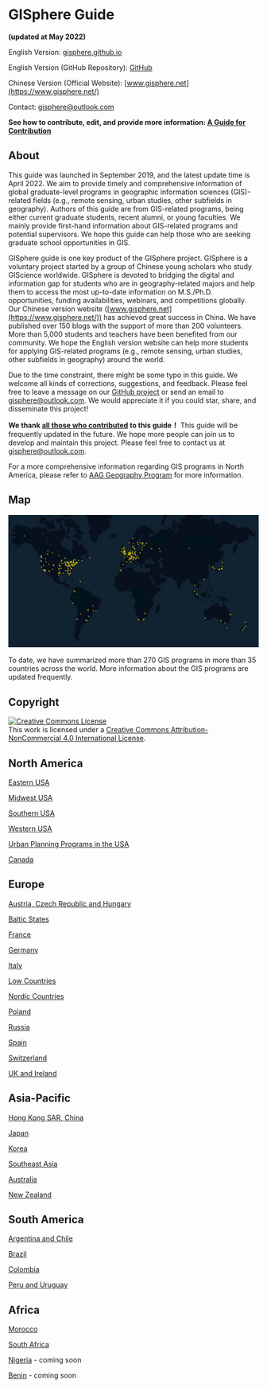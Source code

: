 # GISphere Guide
**(updated at May 2022)**

English Version: [gisphere.github.io](https://gisphere.github.io/)

English Version (GitHub Repository): [GitHub](https://github.com/gisphere/gisphere.github.io)

Chinese Version (Official Website): [www.gisphere.net](https://www.gisphere.net/)


Contact: [gisphere@outlook.com](mailto:gisphere@outlook.com)


**See how to contribute, edit, and provide more information: [A Guide for Contribution](https://gisphere.github.io/pages/contribute)**

## About

This guide was launched in September 2019, and the latest update time is April 2022. We aim to provide timely and comprehensive information of global graduate-level programs in geographic information sciences (GIS)-related fields (e.g., remote sensing, urban studies, other subfields in geography). Authors of this guide are from GIS-related programs, being either current graduate students, recent alumni, or young faculties. We mainly provide first-hand information about GIS-related programs and potential supervisors. We hope this guide can help those who are seeking graduate school opportunities in GIS.

GISphere guide is one key product of the GISphere project. GISphere is a voluntary project started by a group of Chinese young scholars who study GIScience worldwide. GISphere is devoted to bridging the digital and information gap for students who are in geography-related majors and help them to access the most up-to-date information on M.S./Ph.D. opportunities, funding availabilities, webinars, and competitions globally. Our Chinese version website ([www.gisphere.net](https://www.gisphere.net/)) has achieved great success in China. We have published over 150 blogs with the support of more than 200 volunteers. More than 5,000 students and teachers have been benefited from our community. We hope the English version website can help more students for applying GIS-related programs (e.g., remote sensing, urban studies, other subfields in geography) around the world.

Due to the time constraint, there might be some typo in this guide. We welcome all kinds of corrections, suggestions, and feedback. Please feel free to leave a message on our [GitHub project](https://github.com/gisphere/gisphere.github.io) or send an email to [gisphere@outlook.com](mailto:gisphere@outlook.com).
We would appreciate it if you could star, share, and disseminate this project!

**We thank [all those who contributed](pages/contributors) to this guide！**
This guide will be frequently updated in the future. We hope more people can join us to develop and maintain this project.
Please feel free to contact us at [gisphere@outlook.com](mailto:gisphere@outlook.com).

For a more comprehensive information regarding GIS programs in North America, please refer to [AAG Geography Program](http://www.aag.org/guide) for more information.


## Map
<img alt="Map of programs" style="border-width:0" src="/img/map2022-05-16.jpg"/>

To date, we have summarized more than 270 GIS programs in more than 35 countries across the world. More information about the GIS programs are updated frequently.

## Copyright


<a rel="license" href="http://creativecommons.org/licenses/by-nc/4.0/"><img alt="Creative Commons License" style="border-width:0" src="https://i.creativecommons.org/l/by-nc/4.0/88x31.png" /></a><br />This work is licensed under a <a rel="license" href="http://creativecommons.org/licenses/by-nc/4.0/">Creative Commons Attribution-NonCommercial 4.0 International License</a>.



## North America

[Eastern USA](https://gisphere.github.io/pages/north_america/usa-east.html)

[Midwest USA](https://gisphere.github.io/pages/north_america/usa-mid.html)

[Southern USA](https://gisphere.github.io/pages/north_america/usa-south.html)

[Western USA](https://gisphere.github.io/pages/north_america/usa-west.html)

[Urban Planning Programs in the USA](https://gisphere.github.io/pages/north_america/usa-urban.html)

[Canada](https://gisphere.github.io/pages/north_america/canada.html)

## Europe

[Austria, Czech Republic and Hungary](https://gisphere.github.io/pages/europe/Austria_Czech_Hungary.html)

[Baltic States](https://gisphere.github.io/pages/europe/Baltic.html)

[France](https://gisphere.github.io/pages/europe/france.html)

[Germany](https://gisphere.github.io/pages/europe/Germany.html)

[Italy](https://gisphere.github.io/pages/europe/Italy.html)

[Low Countries](https://gisphere.github.io/pages/europe/low_countries.html)

[Nordic Countries](https://gisphere.github.io/pages/europe/nordic.html)

[Poland](https://gisphere.github.io/pages/europe/Poland.html)

[Russia](https://gisphere.github.io/pages/europe/Russia.html)

[Spain](https://gisphere.github.io/pages/europe/Spain.html)

[Switzerland](https://gisphere.github.io/pages/europe/Switzerland.html)

[UK and Ireland](https://gisphere.github.io/pages/europe/UK-Ireland.html)

## Asia-Pacific

[Hong Kong SAR, China](https://gisphere.github.io/pages/asia/HongKong.html)

[Japan](https://gisphere.github.io/pages/asia/Japan.html)

[Korea](https://gisphere.github.io/pages/asia/Korea.html)

[Southeast Asia](https://gisphere.github.io/pages/asia/SE_Asia.html)

[Australia](https://gisphere.github.io/pages/asia/Australia.html)

[New Zealand](https://gisphere.github.io/pages/asia/NewZealand.html)

## South America

[Argentina and Chile](https://gisphere.github.io/pages/south_america/chile_argentina.html)

[Brazil](https://gisphere.github.io/pages/south_america/brazil.html)

[Colombia](https://gisphere.github.io/pages/south_america/colombia.html)

[Peru and Uruguay](https://gisphere.github.io/pages/south_america/peru_uruguay.html)


## Africa

[Morocco](https://gisphere.github.io/pages/africa/morocco.html)

[South Africa](https://gisphere.github.io/pages/africa/south_africa.html)

[Nigeria](https://gisphere.github.io/pages/africa/nigeria.html) - coming soon

[Benin](https://gisphere.github.io/pages/africa/benin.html) - coming soon
